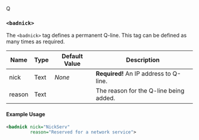 Q<!-- This file contains a page fragment. Any changes will affect all pages that include it. -->

### `<badnick>`

The `<badnick>` tag defines a permanent Q-line. This tag can be defined as many times as required.

Name   | Type | Default Value | Description
------ | ---- | ------------- | -----------
nick   | Text | *None*        | **Required!** An IP address to Q-line.
reason | Text | <Config>      | The reason for the Q-line being added.

#### Example Usage

```xml
<badnick nick="NickServ"
         reason="Reserved for a network service">
```
